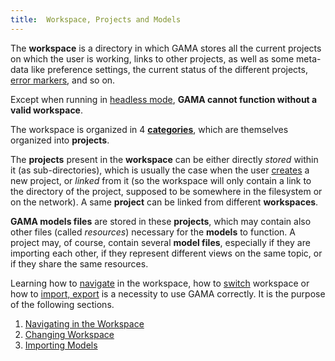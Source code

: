 ```yaml
---
title:  Workspace, Projects and Models
---
```






The **workspace** is a directory in which GAMA stores all the current projects on which the user is working, links to other projects, as well as some meta-data like preference settings, the current status of the different projects, [error markers](ValidationOfModels), and so on.

Except when running in [headless mode](Headless), **GAMA cannot function without a valid workspace**.

The workspace is organized in 4 **[categories](NavigatingWorkspace)**, which are themselves organized into **projects**.

The **projects** present in the **workspace** can be either directly _stored_ within it (as sub-directories), which is usually the case when the user [creates](EditingModels#Creating_a_first_model) a new project, or _linked_ from it (so the workspace will only contain a link to the directory of the project, supposed to be somewhere in the filesystem or on the network). A same **project** can be linked from different **workspaces**.

**GAMA models files** are stored in these **projects**, which may contain also other files (called _resources_) necessary for the **models** to function. A project may, of course, contain several **model files**, especially if they are importing each other, if they represent different views on the same topic, or if they share the same resources.

Learning how to [navigate](NavigatingWorkspace) in the workspace, how to [switch](ChangingWorkspace) workspace or how to [import, export](ImportingModels) is a necessity to use GAMA correctly. It is the purpose of the following sections.

1. [Navigating in the Workspace](NavigatingWorkspace)
2. [Changing Workspace](ChangingWorkspace)
3. [Importing Models](ImportingModels)
